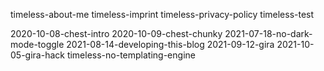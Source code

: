 timeless-about-me
timeless-imprint
timeless-privacy-policy
timeless-test

2020-10-08-chest-intro
2020-10-09-chest-chunky
2021-07-18-no-dark-mode-toggle
2021-08-14-developing-this-blog
2021-09-12-gira
2021-10-05-gira-hack
timeless-no-templating-engine

